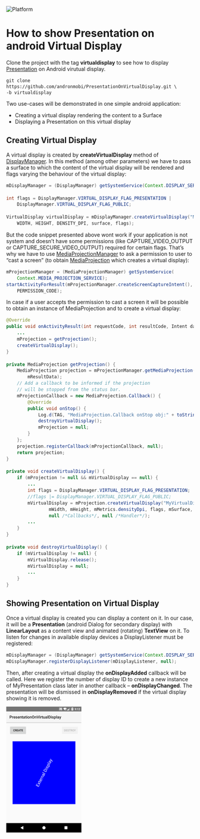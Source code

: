 ![Platform](https://img.shields.io/badge/platform-Android-lightgrey.svg?style=flat)

# How to show Presentation on android Virtual Display
Clone the project with the tag **virtualdisplay** to see how to display [Presentation](https://developer.android.com/reference/android/app/Presentation.html) on Android virutual display.

```shell
git clone https://github.com/andronmobi/PresentationOnVirtualDisplay.git \
-b virtualdisplay
```

Two use-cases will be demonstrated in one simple android application:

* Creating a virtual display rendering the content to a Surface
* Displaying a Presentation on this virtual display

## Creating Virtual Display
A virtual display is created by **createVirtualDisplay** method of [DisplayManager](https://developer.android.com/reference/android/hardware/display/DisplayManager.html). In this method (among other parameters) we have to pass a surface to which the content of the virtual display will be rendered and flags varying the behaviour of the virtual display:

```java
mDisplayManager = (DisplayManager) getSystemService(Context.DISPLAY_SERVICE);
 
int flags = DisplayManager.VIRTUAL_DISPLAY_FLAG_PRESENTATION | 
    DisplayManager.VIRTUAL_DISPLAY_FLAG_PUBLIC;
 
VirtualDisplay virtualDisplay = mDisplayManager.createVirtualDisplay("MyVirtualDisplay",
    WIDTH, HEIGHT, DENSITY_DPI, surface, flags);
```

But the code snippet presented above wont work if your application is not system and doesn’t have some permissions (like CAPTURE\_VIDEO\_OUTPUT or CAPTURE\_SECURE\_VIDEO\_OUTPUT) required for certain flags. That’s why we have to use [MediaProjectionManager](https://developer.android.com/reference/android/media/projection/MediaProjectionManager.html) to ask a permission to user to “cast a screen” (to obtain [MediaProjection](https://developer.android.com/reference/android/media/projection/MediaProjection.html) which creates a virtual display):

```java
mProjectionManager = (MediaProjectionManager) getSystemService(
    Context.MEDIA_PROJECTION_SERVICE);
startActivityForResult(mProjectionManager.createScreenCaptureIntent(), 
    PERMISSION_CODE);

```

In case if a user accepts the permission to cast a screen it will be possible to obtain an instance of MediaProjection and to create a virtual display:

```java
@Override
public void onActivityResult(int requestCode, int resultCode, Intent data) {
    ...
    mProjection = getProjection();
    createVirtualDisplay();
}
 
private MediaProjection getProjection() {
    MediaProjection projection = mProjectionManager.getMediaProjection(mResultCode,
        mResultData);
    // Add a callback to be informed if the projection
    // will be stopped from the status bar.
    mProjectionCallback = new MediaProjection.Callback() {
        @Override
        public void onStop() {
            Log.d(TAG, "MediaProjection.Callback onStop obj:" + toString());
            destroyVirtualDisplay();
            mProjection = null;
        }
    };
    projection.registerCallback(mProjectionCallback, null);
    return projection;
}
 
private void createVirtualDisplay() {
    if (mProjection != null && mVirtualDisplay == null) {
        ...
        int flags = DisplayManager.VIRTUAL_DISPLAY_FLAG_PRESENTATION;
        //flags |= DisplayManager.VIRTUAL_DISPLAY_FLAG_PUBLIC;
        mVirtualDisplay = mProjection.createVirtualDisplay("MyVirtualDisplay",
                mWidth, mHeight, mMetrics.densityDpi, flags, mSurface,
                null /*Callbacks*/, null /*Handler*/);
        ...
    }
}
 
private void destroyVirtualDisplay() {
    if (mVirtualDisplay != null) {
        mVirtualDisplay.release();
        mVirtualDisplay = null;
        ...
    }
}
```
## Showing Presentation on Virtual Display

Once a virtual display is created you can display a content on it. In our case, it will be a **Presentation** (android Dialog for secondary display) with **LinearLayout** as a content view and animated (rotating) **TextView** on it. To listen for changes in available display devices a DisplayListener must be registered:

```java
mDisplayManager = (DisplayManager) getSystemService(Context.DISPLAY_SERVICE);
mDisplayManager.registerDisplayListener(mDisplayListener, null);
```

Then, after creating a virtual display the **onDisplayAdded** callback will be called. Here we register the number of display ID to create a new instance of MyPresentation class later in another callback – **onDisplayChanged**. The presentation will be dismissed in **onDisplayRemoved** if the virtual display showing it is removed.

<img src=".github/virtualdisplay.png" width="40%"/>